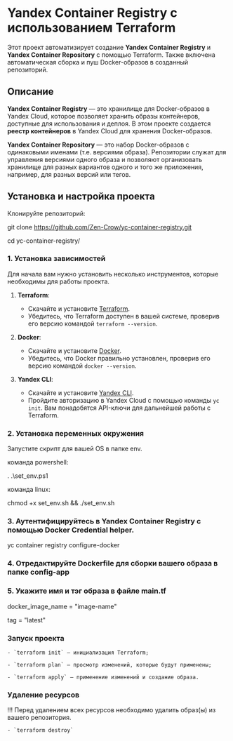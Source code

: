 # Yandex Container Registry с использованием Terraform

Этот проект автоматизирует создание **Yandex Container Registry** и **Yandex Container Repository** с помощью Terraform. Также включена автоматическая сборка и пуш Docker-образов в созданный репозиторий.

## Описание

**Yandex Container Registry** — это хранилище для Docker-образов в Yandex Cloud, которое позволяет хранить образы контейнеров, доступные для использования и деплоя. В этом проекте создается **реестр контейнеров** в Yandex Cloud для хранения Docker-образов.

**Yandex Container Repository** — это набор Docker-образов с одинаковыми именами (т.е. версиями образа). Репозитории служат для управления версиями одного образа и позволяют организовать хранилище для разных вариантов одного и того же приложения, например, для разных версий или тегов.


## Установка и настройка проекта

Клонируйте репозиторий:

git clone https://github.com/Zen-Crow/yc-container-registry.git

cd yc-container-registry/


### 1. Установка зависимостей

Для начала вам нужно установить несколько инструментов, которые необходимы для работы проекта.

1. **Terraform**:
   - Скачайте и установите [Terraform](https://www.terraform.io/downloads.html).
   - Убедитесь, что Terraform доступен в вашей системе, проверив его версию командой `terraform --version`.

2. **Docker**:
   - Скачайте и установите [Docker](https://docs.docker.com/get-docker/).
   - Убедитесь, что Docker правильно установлен, проверив его версию командой `docker --version`.

3. **Yandex CLI**:
   - Скачайте и установите [Yandex CLI](https://cloud.yandex.com/docs/cli/quickstart).
   - Пройдите авторизацию в Yandex Cloud с помощью команды `yc init`. Вам понадобятся API-ключи для дальнейшей работы с Terraform.


### 2. Установка переменных окружения

Запустите скрипт для вашей OS в папке env.

команда powershell:

. .\set_env.ps1

команда linux:

chmod +x set_env.sh && ./set_env.sh

### 3. Аутентифицируйтесь в Yandex Container Registry с помощью Docker Credential helper.

yc container registry configure-docker
 

### 4. Отредактируйте Dockerfile для сборки вашего образа в папке config-app

### 5. Укажите имя и тэг образа в файле main.tf 

docker_image_name = "image-name"

tag               = "latest"

### Запуск проекта

    - `terraform init` — инициализация Terraform;

    - `terraform plan` — просмотр изменений, которые будут применены;

    - `terraform apply` — применение изменений и создание образа.

### Удаление ресурсов

!!! Перед удалением всех ресурсов необходимо удалить образ(ы) из вашего репозитория.

    - `terraform destroy`

